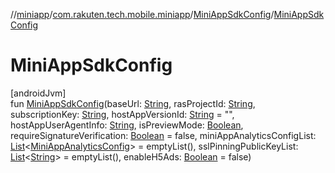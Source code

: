 //[miniapp](../../../index.md)/[com.rakuten.tech.mobile.miniapp](../index.md)/[MiniAppSdkConfig](index.md)/[MiniAppSdkConfig](-mini-app-sdk-config.md)

# MiniAppSdkConfig

[androidJvm]\
fun [MiniAppSdkConfig](-mini-app-sdk-config.md)(baseUrl: [String](https://kotlinlang.org/api/latest/jvm/stdlib/kotlin/-string/index.html), rasProjectId: [String](https://kotlinlang.org/api/latest/jvm/stdlib/kotlin/-string/index.html), subscriptionKey: [String](https://kotlinlang.org/api/latest/jvm/stdlib/kotlin/-string/index.html), hostAppVersionId: [String](https://kotlinlang.org/api/latest/jvm/stdlib/kotlin/-string/index.html) = "", hostAppUserAgentInfo: [String](https://kotlinlang.org/api/latest/jvm/stdlib/kotlin/-string/index.html), isPreviewMode: [Boolean](https://kotlinlang.org/api/latest/jvm/stdlib/kotlin/-boolean/index.html), requireSignatureVerification: [Boolean](https://kotlinlang.org/api/latest/jvm/stdlib/kotlin/-boolean/index.html) = false, miniAppAnalyticsConfigList: [List](https://kotlinlang.org/api/latest/jvm/stdlib/kotlin.collections/-list/index.html)&lt;[MiniAppAnalyticsConfig](../../com.rakuten.tech.mobile.miniapp.analytics/-mini-app-analytics-config/index.md)&gt; = emptyList(), sslPinningPublicKeyList: [List](https://kotlinlang.org/api/latest/jvm/stdlib/kotlin.collections/-list/index.html)&lt;[String](https://kotlinlang.org/api/latest/jvm/stdlib/kotlin/-string/index.html)&gt; = emptyList(), enableH5Ads: [Boolean](https://kotlinlang.org/api/latest/jvm/stdlib/kotlin/-boolean/index.html) = false)
